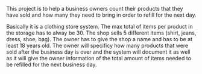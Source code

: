This project is to help a business owners count their products that they have sold and how many they need to bring in order to refill for the next day.

Basically it is a clothing store system.
The max total of items per product in the storage has to alway be 30.
The shop sells 5 different items (shirt, jeans, dress, shoe, bag).
The owner has to give the shop a name and has to be at least 18 years old.
The owner will specificy how many products that were sold after the business day is over and the system will document it as well as it will give the owner information of the total amount of items needed to be refilled for the next business day.
